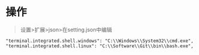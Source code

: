 
# 操作

> 设置>扩展>json>在setting.json中编辑

```shell
"terminal.integrated.shell.windows": "C:\\Windows\\System32\\cmd.exe",
"terminal.integrated.shell.linux": "C:\\Software\\Git\\bin\\bash.exe",
```